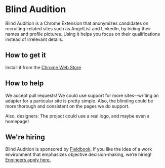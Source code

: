 Blind Audition
==============

Blind Audition is a Chrome Extension that anonymizes candidates on
recruiting-related sites such as AngelList and LinkedIn, by hiding their names
and profile pictures. Using it helps you focus on their qualifications instead
of irrelevant details.

How to get it
-------------

Install it from the [Chrome Web Store](https://chrome.google.com/webstore/detail/blind-audition/chhkegnhdpnnkdeifjclncaifijfjfjm)

How to help
-----------

We accept pull requests! We could use support for more sites--writing an
adapter for a particular site is pretty simple. Also, the blinding could be
more thorough and consistent on the pages we do support.

Also, designers: The project could use a real logo, and maybe even a homepage!

We're hiring
------------

Blind Audition is sponsored by [Fieldbook](https://fieldbook.com). If you like
the idea of a work environment that emphasizes objective decision-making,
we’re hiring! [Engineers apply here.](https://fieldbook.typeform.com/to/MkjYOJ)
